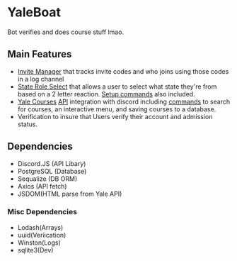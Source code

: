 # YaleBoat

Bot verifies and does course stuff lmao.

## Main Features
* [Invite Manager](util/inviteManager.js) that tracks invite codes and who joins using those codes in a log channel 
* [State Role Select](util/stateManager.js) that allows a user to select what state they're from based on a 2 letter reaction. [Setup commands](commands/setup.js) also included.
* [Yale Courses](courses) [API](apis/YaleCourses.js) integration with discord including [commands](commands/course.js) to search for courses, an interactive menu, and saving courses to a database.
* Verification to insure that Users verify their account and admission status.

## Dependencies

- Discord.JS (API Libary)
- PostgreSQL (Database)
- Sequalize (DB ORM)
- Axios (API fetch)
- JSDOM(HTML parse from Yale API)

### Misc Dependencies
- Lodash(Arrays)
- uuid(Veriication)
- Winston(Logs)
- sqlite3(Dev)
